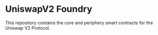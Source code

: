 # UniswapV2 Foundry

This repository contains the core and periphery smart contracts for the Uniswap V2 Protocol.
